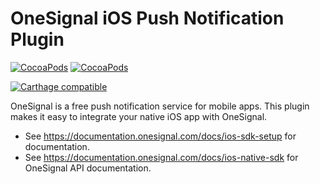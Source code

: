 OneSignal iOS Push Notification Plugin
====================================

[![CocoaPods](https://img.shields.io/cocoapods/v/OneSignal.svg)](https://cocoapods.org/pods/OneSignal) [![CocoaPods](https://img.shields.io/cocoapods/dm/OneSignal.svg)](https://cocoapods.org/pods/OneSignal)

[![Carthage compatible](https://img.shields.io/badge/Carthage-compatible-4BC51D.svg)](https://github.com/Carthage/Carthage)

OneSignal is a free push notification service for mobile apps. This plugin makes it easy to integrate your native iOS app with OneSignal.

- See https://documentation.onesignal.com/docs/ios-sdk-setup for documentation.
- See https://documentation.onesignal.com/docs/ios-native-sdk for OneSignal API documentation.
